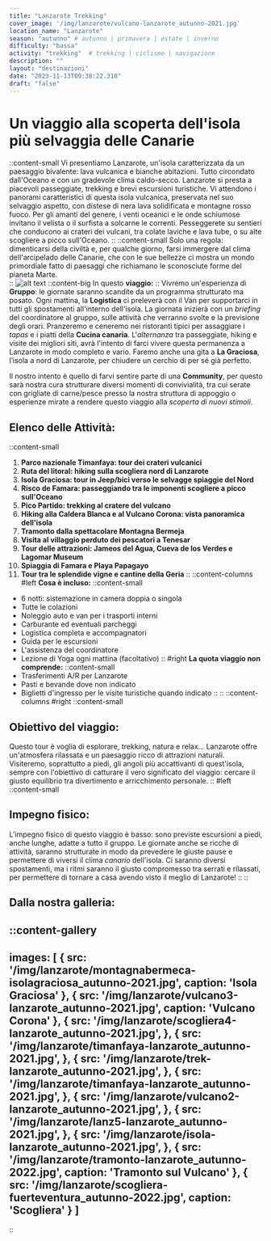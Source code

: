 ```yaml
---
title: "Lanzarote Trekking"
cover_image: '/img/lanzarote/vulcano-lanzarote_autunno-2021.jpg'
location_name: "Lanzarote"
season: "autunno" # autunno | primavera | estate | inverno
difficulty: "bassa"
activity: "trekking"  # trekking | ciclismo | navigazione
description: ""
layout: "destinazioni"
date: "2023-11-13T09:38:22.310"
draft: "false"
---
```

# Un viaggio alla scoperta dell'isola più selvaggia delle Canarie

::content-small
Vi presentiamo Lanzarote, un'isola caratterizzata da un paesaggio bivalente: lava vulcanica e bianche abitazioni. Tutto circondato dall'Oceano e con un gradevole clima caldo-secco.
Lanzarote si presta a piacevoli passeggiate, trekking e brevi escursioni turistiche. Vi attendono i panorami caratteristici di questa isola vulcanica, preservata nel suo selvaggio aspetto, con distese di nera lava solidificata e montagne rosso fuoco. Per gli amanti del genere, i venti oceanici e le onde schiumose invitano il velista o il surfista a solcarne le correnti. 
Pesseggerete su sentieri che conducono ai crateri dei vulcani, tra colate laviche e lava tube, o su alte scogliere a picco sull'Oceano. 
::
::content-small
Solo una regola: dimenticarsi della civiltà e, per qualche giorno, farsi immergere dal clima dell'arcipelado delle Canarie, che con le sue bellezze ci mostra un mondo primordiale fatto di paesaggi che richiamano le sconosciute forme del pianeta Marte.  
::
![alt text](/img/lanzarote/scogliera2-lanzarote_autunno-2021.jpg)
::content-big
In questo **viaggio:**
::
Vivremo un'esperienza di **Gruppo**: le giornate saranno scandite da un programma strutturato ma posato. Ogni mattina, la **Logistica** ci preleverà con il Van per supportarci in tutti gli spostamenti all'interno dell'isola. La giornata inizierà con un *briefing* del coordinatore al gruppo, sulle attività che verranno svolte e la previsione degli orari. 
Pranzeremo e ceneremo nei ristoranti tipici per assaggiare i *tapas* e i piatti della **Cucina canaria**.
L'*alternanza* tra passeggiate, hiking e visite dei migliori siti, avrà l'intento di farci vivere questa permanenza a Lanzarote in modo completo e vario. Faremo anche una gita a **La Graciosa**, l’isola a nord di Lanzarote, per chiudere un cerchio di per sé già perfetto.

Il nostro intento è quello di farvi sentire parte di una **Community**, per questo sarà nostra cura strutturare diversi momenti di convivialità, tra cui serate con grigliate di carne/pesce presso la nostra struttura di appoggio o esperienze mirate a rendere questo viaggio alla *scoperta di nuovi stimoli*.

## Elenco delle Attività:
::content-small
1. **Parco nazionale Timanfaya: tour dei crateri vulcanici**
2. **Ruta del litoral: hiking sulla scogliera nord di Lanzarote**
3. **Isola Graciosa: tour in Jeep/bici verso le selvagge spiaggie del Nord**
4. **Risco de Famara: passeggiando tra le imponenti scogliere a picco sull'Oceano**
5. **Pico Partido: trekking al cratere del vulcano**
6. **Hiking alla Caldera Blanca e al Vulcano Corona: vista panoramica dell'isola**
7. **Tramonto dalla spettacolare Montagna Bermeja**
8. **Visita al villaggio perduto dei pescatori a Tenesar** 
9. **Tour delle attrazioni: Jameos del Agua, Cueva de los Verdes e Lagomar Museum**
10. **Spiaggia di Famara e Playa Papagayo**
11. **Tour tra le splendide vigne e cantine della Geria**
::
::content-columns
#left
**Cosa è incluso:**
::content-small
- 6 notti: sistemazione in camera doppia o singola 
- Tutte le colazioni 
- Noleggio auto e van per i trasporti interni 
- Carburante ed eventuali parcheggi 
- Logistica completa e accompagnatori 
- Guida per le escursioni 
- L'assistenza del coordinatore
- Lezione di Yoga ogni mattina (facoltativo)
::
#right
**La quota viaggio non comprende:**
::content-small
- Trasferimenti A/R per Lanzarote
- Pasti e bevande dove non indicato
- Biglietti d'ingresso per le visite turistiche quando indicato
::
:: 
::content-columns
#right
::content-small
## Obiettivo del viaggio:
Questo tour è voglia di esplorare, trekking, natura e relax… Lanzarote offre un'atmosfera rilassata e un paesaggio ricco di attrazioni naturali. Visiteremo, soprattutto a piedi, gli angoli più accattivanti di quest'isola, sempre con l'obiettivo di catturare il vero significato del viaggio: cercare il giusto equilibrio tra divertimento e arricchimento personale.
::
#left
::content-small
## Impegno fisico:
L’impegno fisico di questo viaggio è basso: sono previste escursioni a piedi, anche lunghe, adatte a tutto il gruppo. Le giornate anche se ricche di attività, saranno strutturate in modo da prevedere le giuste pause e permettere di viversi il clima *canario* dell'isola. Ci saranno diversi spostamenti, ma i ritmi saranno il giusto compromesso tra serrati e rilassati, per permettere di tornare a casa avendo visto il meglio di Lanzarote! 
::
::
## **Dalla nostra galleria:**
::content-gallery
---
images: [ 
    {
        src: '/img/lanzarote/montagnabermeca-isolagraciosa_autunno-2021.jpg',
        caption: 'Isola Graciosa'
    },
     {
        src: '/img/lanzarote/vulcano3-lanzarote_autunno-2021.jpg',
        caption: 'Vulcano Corona'
    },
     {
        src: '/img/lanzarote/scogliera4-lanzarote_autunno-2021.jpg',
    },
    {
        src: '/img/lanzarote/timanfaya-lanzarote_autunno-2021.jpg',
    },
    {
        src: '/img/lanzarote/trek-lanzarote_autunno-2021.jpg',
    },
    {
        src: '/img/lanzarote/timanfaya-lanzarote_autunno-2021.jpg',
    },
    {
        src: '/img/lanzarote/vulcano2-lanzarote_autunno-2021.jpg',
    },
    {
        src: '/img/lanzarote/lanz5-lanzarote_autunno-2021.jpg',
    },
    {
        src: '/img/lanzarote/isola-lanzarote_autunno-2021.jpg',
    },
    {
        src: '/img/lanzarote/tramonto-lanzarote_autunno-2022.jpg',
        caption: 'Tramonto sul Vulcano'
    },
    {
        src: '/img/lanzarote/scogliera-fuerteventura_autunno-2022.jpg',
        caption: 'Scogliera'
    }
]
---
::